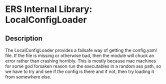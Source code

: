 # ERS Internal Library: LocalConfigLoader

## Description

The LocalConfigLoader provides a failsafe way of getting the config.yaml file. If the file is missing or otherwise bad, then the module will chuck an error rather than crashing horribly. This is mostly because mac machines for some god forsaken reason run the executables in a random ass path, so we have to try and see if the config is there and if not, then try loading it from somewhere else.